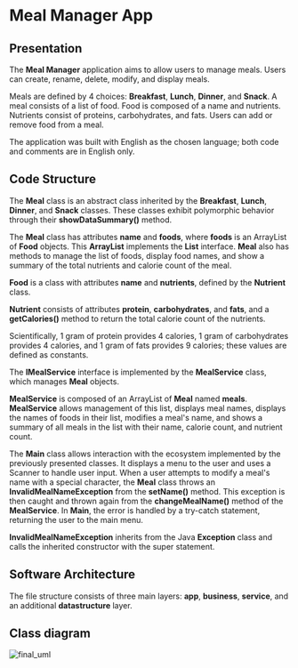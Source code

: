 # Meal Manager App

## Presentation

The **Meal Manager** application aims to allow users to manage meals. Users can create, rename, delete, modify, and display meals.  

Meals are defined by 4 choices: **Breakfast**, **Lunch**, **Dinner**, and **Snack**. A meal consists of a list of food. 
Food is composed of a name and nutrients. Nutrients consist of proteins, carbohydrates, and fats. Users can add or remove food from a meal. 

The application was built with English as the chosen language; both code and comments are in English only.

## Code Structure

The **Meal** class is an abstract class inherited by the **Breakfast**, **Lunch**, **Dinner**, and **Snack** classes. These classes exhibit polymorphic behavior through their **showDataSummary()** method.

The **Meal** class has attributes **name** and **foods**, where **foods** is an ArrayList of **Food** objects. This **ArrayList** implements the **List** interface. 
**Meal** also has methods to manage the list of foods, display food names, and show a summary of the total nutrients and calorie count of the meal. 

**Food** is a class with attributes **name** and **nutrients**, defined by the **Nutrient** class. 

**Nutrient** consists of attributes **protein**, **carbohydrates**, and **fats**, and a **getCalories()** method to return the total calorie count of the nutrients. 

Scientifically, 1 gram of protein provides 4 calories, 1 gram of carbohydrates provides 4 calories, and 1 gram of fats provides 9 calories; these values are defined as constants.

The **IMealService** interface is implemented by the **MealService** class, which manages **Meal** objects. 

**MealService** is composed of an ArrayList of **Meal** named **meals**. **MealService** allows management of this list, displays meal names, displays the names of foods in their list, modifies a meal's name, and shows a summary of all meals in the list with their name, calorie count, and nutrient count.

The **Main** class allows interaction with the ecosystem implemented by the previously presented classes. It displays a menu to the user and uses a Scanner to handle user input. 
When a user attempts to modify a meal's name with a special character, the **Meal** class throws an **InvalidMealNameException** from the **setName()** method. This exception is then caught and thrown again from the **changeMealName()** method of the **MealService**. In **Main**, the error is handled by a try-catch statement, returning the user to the main menu.

**InvalidMealNameException** inherits from the Java **Exception** class and calls the inherited constructor with the super statement.

## Software Architecture
The file structure consists of three main layers: **app**, **business**, **service**, and an additional **datastructure** layer.

## Class diagram
![final_uml](https://github.com/NoeBerdoz/MealManager/assets/44669187/e2b73cbf-b2d3-4df4-8647-c8c3fd895012)

